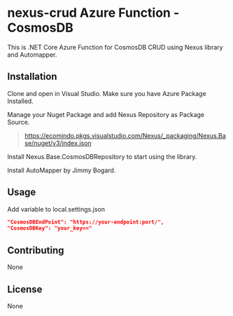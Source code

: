 # nexus-crud Azure Function - CosmosDB

This is .NET Core Azure Function for CosmosDB CRUD using Nexus library and Automapper.

## Installation

Clone and open in Visual Studio. Make sure you have Azure Package Installed.

Manage your Nuget Package and add Nexus Repository as Package Source.
> https://ecomindo.pkgs.visualstudio.com/Nexus/_packaging/Nexus.Base/nuget/v3/index.json

Install Nexus.Base.CosmosDBRepository to start using the library.

Install AutoMapper by Jimmy Bogard.

## Usage
Add variable to local.settings.json

```JSON
"CosmosDBEndPoint": "https://your-endpoint:port/",
"CosmosDBKey": "your_key=="
```

## Contributing
None

## License
None